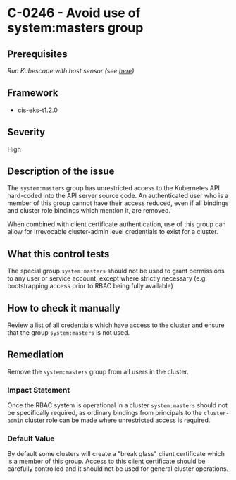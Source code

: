 # C-0246 - Avoid use of system:masters group

## Prerequisites
 *Run Kubescape with host sensor (see [here](https://hub.armo.cloud/docs/host-sensor))*
 
## Framework
* cis-eks-t1.2.0
 
## Severity
High

## Description of the issue
The `system:masters` group has unrestricted access to the Kubernetes API hard-coded into the API server source code. An authenticated user who is a member of this group cannot have their access reduced, even if all bindings and cluster role bindings which mention it, are removed.

 When combined with client certificate authentication, use of this group can allow for irrevocable cluster-admin level credentials to exist for a cluster.
 
## What this control tests 
The special group `system:masters` should not be used to grant permissions to any user or service account, except where strictly necessary (e.g. bootstrapping access prior to RBAC being fully available)
 
## How to check it manually 
Review a list of all credentials which have access to the cluster and ensure that the group `system:masters` is not used.
 
## Remediation
Remove the `system:masters` group from all users in the cluster.
 
### Impact Statement
Once the RBAC system is operational in a cluster `system:masters` should not be specifically required, as ordinary bindings from principals to the `cluster-admin` cluster role can be made where unrestricted access is required.
 
### Default Value
By default some clusters will create a "break glass" client certificate which is a member of this group. Access to this client certificate should be carefully controlled and it should not be used for general cluster operations.
 
